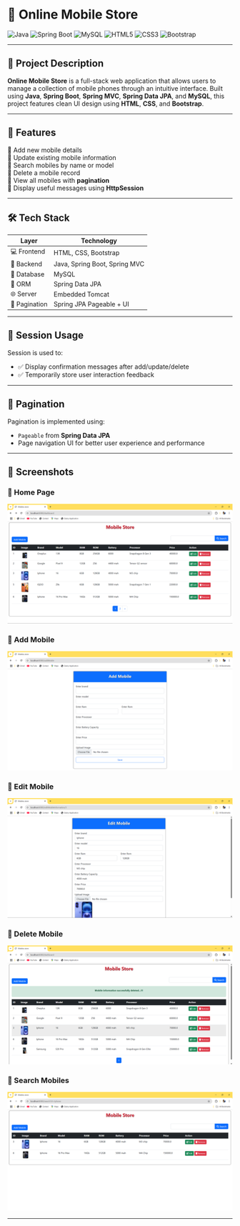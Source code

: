 # 📱 Online Mobile Store

![Java](https://img.shields.io/badge/Java-ED8B00?style=for-the-badge&logo=openjdk&logoColor=white)
![Spring Boot](https://img.shields.io/badge/SpringBoot-6DB33F?style=for-the-badge&logo=spring-boot&logoColor=white)
![MySQL](https://img.shields.io/badge/MySQL-00758F?style=for-the-badge&logo=mysql&logoColor=white)
![HTML5](https://img.shields.io/badge/HTML5-E34F26?style=for-the-badge&logo=html5&logoColor=white)
![CSS3](https://img.shields.io/badge/CSS3-1572B6?style=for-the-badge&logo=css3&logoColor=white)
![Bootstrap](https://img.shields.io/badge/Bootstrap-7952B3?style=for-the-badge&logo=bootstrap&logoColor=white)

---

## 📝 Project Description

**Online Mobile Store** is a full-stack web application that allows users to manage a collection of mobile phones through an intuitive interface. Built using **Java**, **Spring Boot**, **Spring MVC**, **Spring Data JPA**, and **MySQL**, this project features clean UI design using **HTML**, **CSS**, and **Bootstrap**.

---

## 🎯 Features

🔹 Add new mobile details  
🔹 Update existing mobile information  
🔹 Search mobiles by name or model  
🔹 Delete a mobile record  
🔹 View all mobiles with **pagination**  
🔹 Display useful messages using **HttpSession**

---

## 🛠️ Tech Stack

| Layer         | Technology                     |
|---------------|-------------------------------|
| 💻 Frontend    | HTML, CSS, Bootstrap          |
| 🧠 Backend     | Java, Spring Boot, Spring MVC |
| 💾 Database    | MySQL                         |
| 🧰 ORM         | Spring Data JPA               |
| 🌐 Server      | Embedded Tomcat               |
| 🧮 Pagination  | Spring JPA Pageable + UI      |

---

## 🔐 Session Usage

Session is used to:
- ✅ Display confirmation messages after add/update/delete
- ✅ Temporarily store user interaction feedback

---

## 📄 Pagination

Pagination is implemented using:
- `Pageable` from **Spring Data JPA**
- Page navigation UI for better user experience and performance

---

## 📸 Screenshots

### 🔹 Home Page
<img src="Dashboard.png">

### 🔹 Add Mobile
<img src="AddMobile.png">

### 🔹 Edit Mobile
<img src="EditMobile.png">

### 🔹 Delete Mobile
<img src="DeleteMobile.png">

### 🔹 Search Mobiles
<img src="SearchMobile.png">

---
